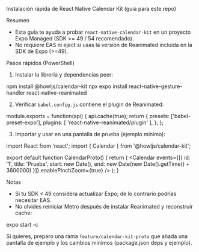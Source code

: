 Instalación rápida de React Native Calendar Kit (guía para este repo)

Resumen
- Esta guía te ayuda a probar `react-native-calendar-kit` en un proyecto Expo Managed (SDK >= 49 / 54 recomendado).
- No requiere EAS ni eject si usas la versión de Reanimated incluida en la SDK de Expo (>=49).

Pasos rápidos (PowerShell)

1) Instalar la librería y dependencias peer:

npm install @howljs/calendar-kit
npx expo install react-native-gesture-handler react-native-reanimated

2) Verificar `babel.config.js` contiene el plugin de Reanimated:

module.exports = function(api) {
  api.cache(true);
  return {
    presets: ['babel-preset-expo'],
    plugins: [
      'react-native-reanimated/plugin'
    ],
  };
};

3) Importar y usar en una pantalla de prueba (ejemplo mínimo):

import React from 'react';
import { Calendar } from '@howljs/calendar-kit';

export default function CalendarProto() {
  return (
    <Calendar
      events={[{ id: '1', title: 'Prueba', start: new Date(), end: new Date(new Date().getTime() + 3600000) }]}
      enablePinchZoom={true}
    />
  );
}

Notas
- Si tu SDK < 49 considera actualizar Expo; de lo contrario podrías necesitar EAS.
- No olvides reiniciar Metro después de instalar Reanimated y reconstruir cache:

expo start -c

Si quieres, preparo una rama `feature/calendar-kit-proto` que añada una pantalla de ejemplo y los cambios mínimos (package.json deps y ejemplo).